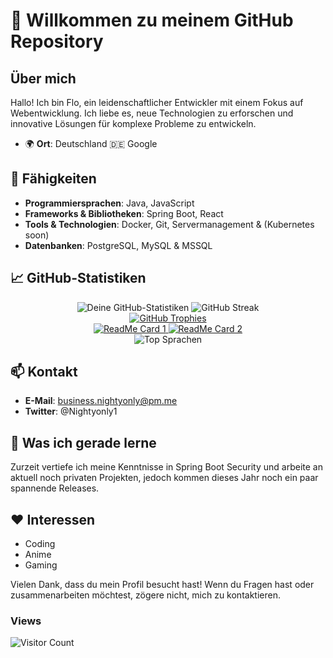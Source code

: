 # 👋 Willkommen zu meinem GitHub Repository

## Über mich

Hallo! Ich bin Flo, ein leidenschaftlicher Entwickler mit einem Fokus auf Webentwicklung. Ich liebe es, neue Technologien zu erforschen und innovative Lösungen für komplexe Probleme zu entwickeln.

- 🌍 **Ort**: Deutschland 🇩🇪 Google

## 🌟 Fähigkeiten

- **Programmiersprachen**: Java, JavaScript
- **Frameworks & Bibliotheken**: Spring Boot, React
- **Tools & Technologien**: Docker, Git, Servermanagement & (Kubernetes soon)
- **Datenbanken**: PostgreSQL, MySQL & MSSQL

## 📈 GitHub-Statistiken

<div align="center">
  <img src="https://github-readme-stats.vercel.app/api?username=Nightyonlyy&show_icons=true&theme=radical" alt="Deine GitHub-Statistiken">
  <img src="https://github-readme-streak-stats.herokuapp.com/?user=Nightyonlyy&theme=radical" alt="GitHub Streak">
</div>
<div align="center">
  <a href="https://github.com/ryo-ma/github-profile-trophy">
    <img src="https://github-profile-trophy.vercel.app/?username=Nightyonlyy&theme=radical" alt="GitHub Trophies">
  </a>
</div>
<div align="center">
  <a href="https://github.com/Nightyonlyy/MattermostSeamlessOnlineExtension">
    <img src="https://github-readme-stats.vercel.app/api/pin/?username=Nightyonlyy&repo=MattermostSeamlessOnlineExtension&theme=radical" alt="ReadMe Card 1">
  </a>
  <a href="https://github.com/Nightyonlyy/FileUploader">
    <img src="https://github-readme-stats.vercel.app/api/pin/?username=Nightyonlyy&repo=FileUploader&theme=radical" alt="ReadMe Card 2">
  </a>
</div>
<div align="center">
  <img src="https://github-readme-stats.vercel.app/api/top-langs/?username=Nightyonlyy&layout=compact&theme=radical" alt="Top Sprachen">
</div>


## 📫 Kontakt

- **E-Mail**: business.nightyonly@pm.me
- **Twitter**: @Nightyonly1


## 🌱 Was ich gerade lerne

Zurzeit vertiefe ich meine Kenntnisse in Spring Boot Security und arbeite an aktuell noch privaten Projekten, jedoch kommen dieses Jahr noch ein paar spannende Releases.

## ❤️ Interessen

- Coding
- Anime
- Gaming
  
Vielen Dank, dass du mein Profil besucht hast! Wenn du Fragen hast oder zusammenarbeiten möchtest, zögere nicht, mich zu kontaktieren.

### Views
![Visitor Count](https://profile-counter.glitch.me/Nightyonlyy/count.svg)
